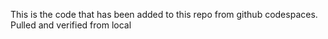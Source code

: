 This is the code that has been added to this repo from github codespaces.
Pulled and verified from local
